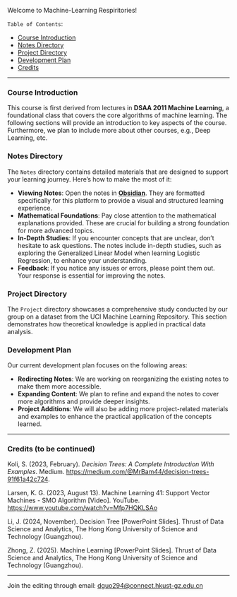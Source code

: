 Welcome to Machine-Learning Respiritories!

`Table of Contents`:
- [Course Introduction](#course-introduction)
- [Notes Directory](#notes-directory)
- [Project Directory](#project-directory)
- [Development Plan](#development-plan)
- [Credits](#Credits-(to-be-continued))

---

### Course Introduction
This course is first derived from lectures in **DSAA 2011 Machine Learning**, a foundational class that covers the core algorithms of machine learning. The following sections will provide an introduction to key aspects of the course. Furthermore, we plan to include more about other courses, e.g., Deep Learning, etc.

### Notes Directory
The `Notes` directory contains detailed materials that are designed to support your learning journey. Here’s how to make the most of it:
- **Viewing Notes**: Open the notes in [**Obsidian**](https://obsidian.md/). They are formatted specifically for this platform to provide a visual and structured learning experience.
- **Mathematical Foundations**: Pay close attention to the mathematical explanations provided. These are crucial for building a strong foundation for more advanced topics.
- **In-Depth Studies**: If you encounter concepts that are unclear, don’t hesitate to ask questions. The notes include in-depth studies, such as exploring the Generalized Linear Model when learning Logistic Regression, to enhance your understanding.
- **Feedback**: If you notice any issues or errors, please point them out. Your response is essential for improving the notes.

### Project Directory
The `Project` directory showcases a comprehensive study conducted by our group on a dataset from the UCI Machine Learning Repository. This section demonstrates how theoretical knowledge is applied in practical data analysis.

### Development Plan
Our current development plan focuses on the following areas:
- **Redirecting Notes**: We are working on reorganizing the existing notes to make them more accessible.
- **Expanding Content**: We plan to refine and expand the notes to cover more algorithms and provide deeper insights.
- **Project Additions**: We will also be adding more project-related materials and examples to enhance the practical application of the concepts learned.

---
### Credits (to be continued)
Koli, S. (2023, February). *Decision Trees: A Complete Introduction With Examples*. Medium. https://medium.com/@MrBam44/decision-trees-91f61a42c724.

Larsen, K. G. (2023, August 13). Machine Learning 41: Support Vector Machines - SMO Algorithm [Video]. YouTube. https://www.youtube.com/watch?v=Mfp7HQKLSAo

Li, J. (2024, November). Decision Tree [PowerPoint Slides]. Thrust of Data Science and Analytics, The Hong Kong University of Science and Technology (Guangzhou).

Zhong, Z. (2025). Machine Learning [PowerPoint Slides]. Thrust of Data Science and Analytics, The Hong Kong University of Science and Technology (Guangzhou).

---
Join the editing through email: dguo294@connect.hkust-gz.edu.cn
